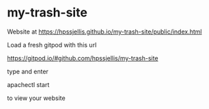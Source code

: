 # my-trash-site


Website at  https://hpssjellis.github.io/my-trash-site/public/index.html


Load a fresh gitpod with this url

https://gitpod.io/#github.com/hpssjellis/my-trash-site


type and enter


apachectl start

to view your website

